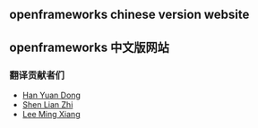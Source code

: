 ## openframeworks chinese version website
## openframeworks 中文版网站


### 翻译贡献者们
- [Han Yuan Dong](http://www.hanyuandong.com)
- [Shen Lian Zhi](http://www.shenlianzhi.com)
- [Lee Ming Xiang](https://github.com/Nickleemingxiang)
